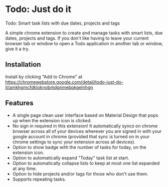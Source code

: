 # Todo: Just do it

Todo: Smart task lists with due dates, projects and tags

A simple chrome extension to create and manage tasks with smart lists, due dates, projects and tags. If you don't like having to leave your current browser tab or window to open a Todo application in another tab or window, give it a try.

## Installation
Install by clicking "Add to Chrome" at https://chromewebstore.google.com/detail/todo-just-do-it/amkhgmcfdkloknobmdgnmebpkgelnhgn

## Features
- A single page clean user interface based on Material Design that pops up when the extension icon is clicked.
- No sign in required in this extension! It automatically syncs on chrome browser across all of your devices wherever you are signed in with your google account in chrome (provided that sync is turned on in your chrome settings to sync your extension across all devices).
- Option to show badge with the number of tasks for today, on the extension icon.
- Option to automatically expand "Today" task list at start.
- Option to automatically collapse lists to keep at most one list expanded at any time.
- Option to hide projects and/or tags for those who don't use them.
- Supports repeating tasks.

